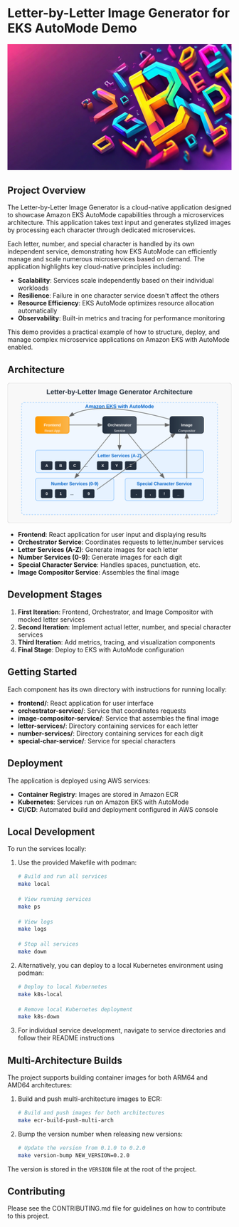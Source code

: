 # Letter-by-Letter Image Generator for EKS AutoMode Demo

<div align="center">
  <img src="assets/logo.png" alt="Letter-by-Letter Image Generator Logo" >
</div>

## Project Overview

The Letter-by-Letter Image Generator is a cloud-native application designed to showcase Amazon EKS AutoMode capabilities through a microservices architecture. This application takes text input and generates stylized images by processing each character through dedicated microservices.

Each letter, number, and special character is handled by its own independent service, demonstrating how EKS AutoMode can efficiently manage and scale numerous microservices based on demand. The application highlights key cloud-native principles including:

- **Scalability**: Services scale independently based on their individual workloads
- **Resilience**: Failure in one character service doesn't affect the others
- **Resource Efficiency**: EKS AutoMode optimizes resource allocation automatically
- **Observability**: Built-in metrics and tracing for performance monitoring

This demo provides a practical example of how to structure, deploy, and manage complex microservice applications on Amazon EKS with AutoMode enabled.

## Architecture

<div align="center">
  <img src="assets/architecture.svg" alt="Letter-by-Letter Image Generator Architecture Diagram" width="800">
</div>

- **Frontend**: React application for user input and displaying results
- **Orchestrator Service**: Coordinates requests to letter/number services
- **Letter Services (A-Z)**: Generate images for each letter
- **Number Services (0-9)**: Generate images for each digit
- **Special Character Service**: Handles spaces, punctuation, etc.
- **Image Compositor Service**: Assembles the final image

## Development Stages

1. **First Iteration**: Frontend, Orchestrator, and Image Compositor with mocked letter services
2. **Second Iteration**: Implement actual letter, number, and special character services
3. **Third Iteration**: Add metrics, tracing, and visualization components
4. **Final Stage**: Deploy to EKS with AutoMode configuration

## Getting Started

Each component has its own directory with instructions for running locally:

- **frontend/**: React application for user interface
- **orchestrator-service/**: Service that coordinates requests
- **image-compositor-service/**: Service that assembles the final image
- **letter-services/**: Directory containing services for each letter
- **number-services/**: Directory containing services for each digit
- **special-char-service/**: Service for special characters

## Deployment

The application is deployed using AWS services:

- **Container Registry**: Images are stored in Amazon ECR
- **Kubernetes**: Services run on Amazon EKS with AutoMode
- **CI/CD**: Automated build and deployment configured in AWS console

## Local Development

To run the services locally:

1. Use the provided Makefile with podman:
   ```bash
   # Build and run all services
   make local
   
   # View running services
   make ps
   
   # View logs
   make logs
   
   # Stop all services
   make down
   ```

2. Alternatively, you can deploy to a local Kubernetes environment using podman:
   ```bash
   # Deploy to local Kubernetes
   make k8s-local
   
   # Remove local Kubernetes deployment
   make k8s-down
   ```

3. For individual service development, navigate to service directories and follow their README instructions

## Multi-Architecture Builds

The project supports building container images for both ARM64 and AMD64 architectures:

1. Build and push multi-architecture images to ECR:
   ```bash
   # Build and push images for both architectures
   make ecr-build-push-multi-arch
   ```

2. Bump the version number when releasing new versions:
   ```bash
   # Update the version from 0.1.0 to 0.2.0
   make version-bump NEW_VERSION=0.2.0
   ```

The version is stored in the `VERSION` file at the root of the project.

## Contributing

Please see the CONTRIBUTING.md file for guidelines on how to contribute to this project.
